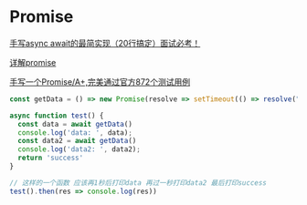 # 							Promise

[手写async await的最简实现（20行搞定）面试必考！](https://juejin.im/post/5e79e841f265da5726612b6e)

[详解promise](https://juejin.im/post/5e888002e51d4546bd34f6cc?utm_source=gold_browser_extension)

[手写一个Promise/A+,完美通过官方872个测试用例](https://juejin.im/post/5e8bec156fb9a03c4d40f4bc)

```js
const getData = () => new Promise(resolve => setTimeout(() => resolve("data"), 1000))

async function test() {
  const data = await getData()
  console.log('data: ', data);
  const data2 = await getData()
  console.log('data2: ', data2);
  return 'success'
}

// 这样的一个函数 应该再1秒后打印data 再过一秒打印data2 最后打印success
test().then(res => console.log(res))

```

